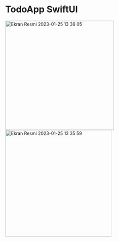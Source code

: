 # TodoApp SwiftUI
<img width="343" alt="Ekran Resmi 2023-01-25 13 36 05" src="https://user-images.githubusercontent.com/45005048/214541626-a8188c51-648d-4754-9318-ea0f9c2c9d59.png">
<img width="335" alt="Ekran Resmi 2023-01-25 13 35 59" src="https://user-images.githubusercontent.com/45005048/214541637-8e959dbd-d577-4e71-8901-bc10b42573dc.png">
